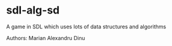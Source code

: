sdl-alg-sd
==========

A game in SDL which uses lots of data structures and algorithms

Authors:
  Marian Alexandru Dinu
